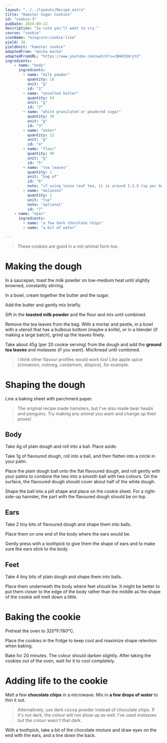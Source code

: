 ```yaml
---
layout: "../../layouts/Recipe.astro"
title: "Hamster Sugar Cookies"
id: "cookie-3"
pubDate: 2024-09-22
description: "So cute you'll want to cry."
course: "cookie"
iconName: "mingcute:cookie-line"
yield: 20
yieldUnit: "hamster cookie"
adaptedFrom: "mocha mocha"
adaptedFromURL: "https://www.youtube.com/watch?v=cBH453mrytU"
ingredients:
    - name: "body"
      ingredients:
        - name: "milk powder"
          quantity: 18
          unit: "g"
          id: "1"
        - name: "unsalted butter"
          quantity: 54
          unit: "g"
          id: "2"
        - name: "white granulated or powdered sugar"
          quantity: 36
          unit: "g"
          id: "3"
        - name: "water"
          quantity: 12
          unit: "g"
          id: "4"
        - name: "flour"
          quantity: 90
          unit: "g"
          id: "5"
        - name: "tea leaves"
          quantity: 1
          unit: "bag of"
          id: "6"
          note: "if using loose leaf tea, it is around 1-1.5 tsp per bag"
        - name: "molasses"
          quantity: 1
          unit: "tsp"
          note: "optional"
          id: "7"
    - name: "eyes"
      ingredients:
        - name: "a few dark chocolate chips"
        - name: "a bit of water"

---
```

> These cookies are good in a not-animal form too.
# Making the dough
In a saucepan, toast the <span class="ingredient" data-id="1">milk powder</span> on low-medium heat until slightly browned, constantly stirring.

In a bowl, cream together the <span class="ingredient" data-id="2">butter</span> and the <span class="ingredient" data-id="3">sugar</span>.

Add the <span class="ingredient" data-id="4">butter</span> and gently mix briefly.

Sift in the **toasted milk powder** and the <span class="ingredient" data-id="5">flour</span> and mix until combined.

Remove the <span class="ingredient" data-id="6">tea leaves</span> from the bag. With a mortar and pestle, in a bowl with a utensil that has a bulbous bottom (maybe a knife), or in a blender (if making a large batch), grind up the leaves finely.

Take about 45g (per 20 cookie serving) from the dough and add the **ground tea leaves** and <span class="ingredient" data-id="7">molasses</span> (if you want). Mix/knead until combined.
> I think other flavour profiles would work too! Like apple spice (cinnamon, nutmeg, cardamom, allspice), for example.

# Shaping the dough
Line a baking sheet with parchment paper.

> The original recipe made hamsters, but I've also made bear heads and penguins. Try making any animal you want and change up their poses!
## Body
Take 4g of plain dough and roll into a ball. Place aside.

Take 1g of flavoured dough, roll into a ball, and then flatten into a circle in your palm. 

Place the plain dough ball onto the flat flavoured dough, and roll gently with your palms to combine the two into a smooth ball with two colours. On the surface, the flavoured dough should cover about half of the white dough.

Shape the ball into a pill shape and place on the cookie sheet. For a right-side-up hamster, the part with the flavoured dough should be on top.

## Ears
Take 2 tiny bits of flavoured dough and shape them into balls.

Place them on one end of the body where the ears would be. 

Gently press with a toothpick to give them the shape of ears and to make sure the ears stick to the body.

## Feet
Take 4 tiny bits of plain dough and shape them into balls.

Place them underneath the body where feet should be. It might be better to put them closer to the edge of the body rather than the middle as the shape of the cookie will melt down a little.

# Baking the cookie
Preheat the oven to 320°F/160°C.

Place the cookies in the fridge to keep cool and maximize shape retention when baking. 

Bake for 20 minutes. The colour should darken slightly. After taking the cookies out of the oven, wait for it to cool completely.

# Adding life to the cookie
Melt a few **chocolate chips** in a microwave. Mix in **a few drops of water** to thin it out.
> Alternatively, use dark cocoa powder instead of chocolate chips. If it's not dark, the colour will not show up as well. I've used molasses but the colour wasn't that dark.

With a toothpick, take a bit of the chocolate mixture and draw eyes on the end with the ears, and a line down the back. 